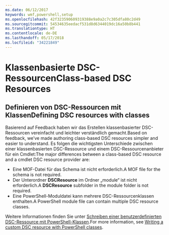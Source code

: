 ```yaml
---
ms.date: 06/12/2017
keywords: wmf,powershell,setup
ms.openlocfilehash: 42f323590609319388e9a0a2c7c305dfa80c2d49
ms.sourcegitcommit: 54534635eedacf531d8d6344019dc16a50b8b441
ms.translationtype: HT
ms.contentlocale: de-DE
ms.lasthandoff: 05/17/2018
ms.locfileid: "34221849"
---
```

# <a name="class-based-dsc-resources"></a><span data-ttu-id="d507d-102">Klassenbasierte DSC-Ressourcen</span><span class="sxs-lookup"><span data-stu-id="d507d-102">Class-based DSC Resources</span></span>

## <a name="defining-dsc-resources-with-classes"></a><span data-ttu-id="d507d-103">Definieren von DSC-Ressourcen mit Klassen</span><span class="sxs-lookup"><span data-stu-id="d507d-103">Defining DSC resources with classes</span></span>

<span data-ttu-id="d507d-104">Basierend auf Feedback haben wir das Erstellen klassenbasierter DSC-Ressourcen vereinfacht und leichter verständlich gemacht.</span><span class="sxs-lookup"><span data-stu-id="d507d-104">Based on feedback, we’ve made authoring class-based DSC resources simpler and easier to understand.</span></span>
<span data-ttu-id="d507d-105">Es folgen die wichtigsten Unterschiede zwischen einer klassenbasierten DSC-Ressource und einem DSC-Ressourcenanbieter für ein Cmdlet:</span><span class="sxs-lookup"><span data-stu-id="d507d-105">The major differences between a class-based DSC resource and a cmdlet DSC resource provider are:</span></span>

* <span data-ttu-id="d507d-106">Eine MOF-Datei für das Schema ist nicht erforderlich.</span><span class="sxs-lookup"><span data-stu-id="d507d-106">A MOF file for the schema is not required.</span></span>
* <span data-ttu-id="d507d-107">Der Unterordner **DSCResource** im Ordner „module“ ist nicht erforderlich.</span><span class="sxs-lookup"><span data-stu-id="d507d-107">A **DSCResource** subfolder in the module folder is not required.</span></span>
* <span data-ttu-id="d507d-108">Eine PowerShell-Moduldatei kann mehrere DSC-Ressourcenklassen enthalten.</span><span class="sxs-lookup"><span data-stu-id="d507d-108">A PowerShell module file can contain multiple DSC resource classes.</span></span>

<span data-ttu-id="d507d-109">Weitere Informationen finden Sie unter [Schreiben einer benutzerdefinierten DSC-Ressource mit PowerShell-Klassen](https://msdn.microsoft.com/powershell/dsc/authoringresource).</span><span class="sxs-lookup"><span data-stu-id="d507d-109">For more information, see [Writing a custom DSC resource with PowerShell classes](https://msdn.microsoft.com/powershell/dsc/authoringresource).</span></span>
